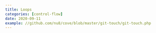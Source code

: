 ```yaml
---
title: Loops
categories: [control-flow]
date: 2020-09-11
example: //github.com/nu8/cove/blob/master/git-touch/git-touch.php
---
```

